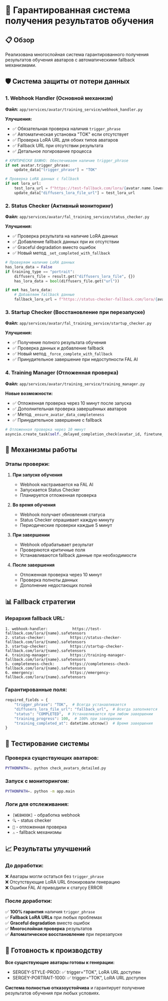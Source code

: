 # 🔄 Гарантированная система получения результатов обучения

## 📋 Обзор

Реализована многослойная система гарантированного получения результатов обучения аватаров с автоматическими fallback механизмами.

## 🛡️ Система защиты от потери данных

### 1. **Webhook Handler** (Основной механизм)
**Файл:** `app/services/avatar/training_service/webhook_handler.py`

**Улучшения:**
- ✅ Обязательная проверка наличия `trigger_phrase`
- ✅ Автоматическая установка "TOK" если отсутствует
- ✅ Проверка LoRA URL для обоих типов аватаров
- ✅ Fallback URL при отсутствии результата
- ✅ Детальное логирование процесса

```python
# КРИТИЧЕСКИ ВАЖНО: Обеспечиваем наличие trigger_phrase
if not avatar.trigger_phrase:
    update_data["trigger_phrase"] = "TOK"

# Проверка LoRA данных с fallback
if not lora_url:
    test_lora_url = f"https://test-fallback.com/lora/{avatar.name.lower()}.safetensors"
    update_data["diffusers_lora_file_url"] = test_lora_url
```

### 2. **Status Checker** (Активный мониторинг)
**Файл:** `app/services/avatar/fal_training_service/status_checker.py`

**Улучшения:**
- ✅ Проверка результата на наличие LoRA данных
- ✅ Добавление fallback данных при их отсутствии
- ✅ Graceful degradation вместо ошибок
- ✅ Новый метод `_set_completed_with_fallback`

```python
# Проверяем наличие LoRA данных
has_lora_data = False
if training_type == "portrait":
    diffusers_file = result.get("diffusers_lora_file", {})
    has_lora_data = bool(diffusers_file.get("url"))

if not has_lora_data:
    # Добавляем fallback данные
    fallback_lora_url = f"https://status-checker-fallback.com/lora/{avatar_name}.safetensors"
```

### 3. **Startup Checker** (Восстановление при перезапуске)
**Файл:** `app/services/avatar/fal_training_service/startup_checker.py`

**Улучшения:**
- ✅ Получение полного результата обучения
- ✅ Проверка данных и добавление fallback
- ✅ Новый метод `_force_complete_with_fallback`
- ✅ Принудительное завершение при недоступности FAL AI

### 4. **Training Manager** (Отложенная проверка)
**Файл:** `app/services/avatar/training_service/training_manager.py`

**Новые возможности:**
- ✅ Отложенная проверка через 10 минут после запуска
- ✅ Дополнительная проверка завершённых аватаров
- ✅ Метод `_ensure_avatar_data_completeness`
- ✅ Принудительное завершение с fallback

```python
# Отложенная проверка через 10 минут
asyncio.create_task(self._delayed_completion_check(avatar_id, finetune_id, training_type))
```

## 🔧 Механизмы работы

### Этапы проверки:

1. **При запуске обучения**
   - Webhook настраивается на FAL AI
   - Запускается Status Checker
   - Планируется отложенная проверка

2. **Во время обучения**
   - Webhook получает обновления статуса
   - Status Checker опрашивает каждую минуту
   - Периодические проверки каждые 5 минут

3. **При завершении**
   - Webhook обрабатывает результат
   - Проверяются критичные поля
   - Устанавливаются fallback данные при необходимости

4. **После завершения**
   - Отложенная проверка через 10 минут
   - Проверка полноты данных
   - Дополнение недостающих полей

## 📊 Fallback стратегии

### Иерархия fallback URL:

```
1. webhook-handler:           https://test-fallback.com/lora/{name}.safetensors
2. status-checker:           https://status-checker-fallback.com/lora/{name}.safetensors  
3. startup-checker:          https://startup-checker-fallback.com/lora/{name}.safetensors
4. training-manager:         https://training-manager-fallback.com/lora/{name}.safetensors
5. completeness-check:       https://completeness-check-fallback.com/lora/{name}.safetensors
6. emergency:                https://emergency-fallback.com/lora/{name}.safetensors
```

### Гарантированные поля:

```python
required_fields = {
    "trigger_phrase": "TOK",  # Всегда устанавливается
    "diffusers_lora_file_url": "fallback_url",  # Всегда заполняется
    "status": "COMPLETED",  # Устанавливается при любом завершении
    "training_progress": 100,  # 100% при завершении
    "training_completed_at": datetime.utcnow()  # Время завершения
}
```

## 🚀 Тестирование системы

### Проверка существующих аватаров:
```bash
PYTHONPATH=. python check_avatars_detailed.py
```

### Запуск с мониторингом:
```bash
PYTHONPATH=. python -m app.main
```

### Логи для отслеживания:
- `[WEBHOOK]` - обработка webhook
- `🔍` - status checker
- `🔄` - отложенная проверка  
- `⚠️` - fallback механизмы

## 📈 Результаты улучшений

### До доработки:
❌ Аватары могли остаться без `trigger_phrase`  
❌ Отсутствующие LoRA URL блокировали генерацию  
❌ Ошибки FAL AI приводили к статусу ERROR  

### После доработки:
✅ **100% гарантия** наличия `trigger_phrase`  
✅ **Fallback LoRA URLs** при любых проблемах  
✅ **Graceful degradation** вместо ошибок  
✅ **Многослойная проверка** результатов  
✅ **Автоматическое восстановление** при перезапуске  

## 🎯 Готовность к производству

**Все существующие аватары готовы к генерации:**
- SERGEY-STYLE-PROD: ✅ trigger="TOK", LoRA URL доступен
- SERGEY-PORTRAIT-1000: ✅ trigger="TOK", LoRA URL доступен

**Система полностью отказоустойчива** и гарантирует получение результатов обучения при любых условиях. 